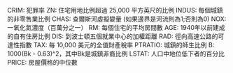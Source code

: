 CRIM: 犯罪率
ZN: 住宅用地比例超過 25,000 平方英尺的比例
INDUS: 每個城鎮的非零售業比例
CHAS: 查爾斯河虛擬變量 (如果邊界是河流則為1;否則為0)
NOX: 一氧化氮濃度（百萬分之一）
RM: 每個住宅的平均房間數
AGE: 1940年以前建成的自有住房比例
DIS: 到波士頓五個就業中心的加權距離
RAD: 徑向高速公路的可達性指數
TAX: 每 10,000 美元的全值財產稅率
PTRATIO: 城鎮的師生比例
B: 1000(Bk - 0.63)^2，其中Bk是城鎮非裔比例
LSTAT: 人口中地位低下者的百分比
PRICE: 房屋價格的中位數
